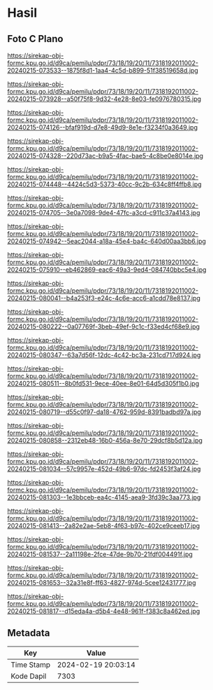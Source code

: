 # Hasil

## Foto C Plano

https://sirekap-obj-formc.kpu.go.id/d9ca/pemilu/pdpr/73/18/19/20/11/7318192011002-20240215-073533--1875f8d1-1aa4-4c5d-b899-51f38519658d.jpg

https://sirekap-obj-formc.kpu.go.id/d9ca/pemilu/pdpr/73/18/19/20/11/7318192011002-20240215-073928--a50f75f8-9d32-4e28-8e03-fe0976780315.jpg

https://sirekap-obj-formc.kpu.go.id/d9ca/pemilu/pdpr/73/18/19/20/11/7318192011002-20240215-074126--bfaf919d-d7e8-49d9-8e1e-f3234f0a3649.jpg

https://sirekap-obj-formc.kpu.go.id/d9ca/pemilu/pdpr/73/18/19/20/11/7318192011002-20240215-074328--220d73ac-b9a5-4fac-bae5-4c8be0e8014e.jpg

https://sirekap-obj-formc.kpu.go.id/d9ca/pemilu/pdpr/73/18/19/20/11/7318192011002-20240215-074448--4424c5d3-5373-40cc-9c2b-634c8ff4ffb8.jpg

https://sirekap-obj-formc.kpu.go.id/d9ca/pemilu/pdpr/73/18/19/20/11/7318192011002-20240215-074705--3e0a7098-9de4-47fc-a3cd-c911c37a4143.jpg

https://sirekap-obj-formc.kpu.go.id/d9ca/pemilu/pdpr/73/18/19/20/11/7318192011002-20240215-074942--5eac2044-a18a-45e4-ba4c-640d00aa3bb6.jpg

https://sirekap-obj-formc.kpu.go.id/d9ca/pemilu/pdpr/73/18/19/20/11/7318192011002-20240215-075910--eb462869-eac6-49a3-9ed4-084740bbc5e4.jpg

https://sirekap-obj-formc.kpu.go.id/d9ca/pemilu/pdpr/73/18/19/20/11/7318192011002-20240215-080041--b4a253f3-e24c-4c6e-acc6-a1cdd78e8137.jpg

https://sirekap-obj-formc.kpu.go.id/d9ca/pemilu/pdpr/73/18/19/20/11/7318192011002-20240215-080222--0a07769f-3beb-49ef-9c1c-f33ed4cf68e9.jpg

https://sirekap-obj-formc.kpu.go.id/d9ca/pemilu/pdpr/73/18/19/20/11/7318192011002-20240215-080347--63a7d56f-12dc-4c42-bc3a-231cd717d924.jpg

https://sirekap-obj-formc.kpu.go.id/d9ca/pemilu/pdpr/73/18/19/20/11/7318192011002-20240215-080511--8b0fd531-9ece-40ee-8e01-64d5d305f1b0.jpg

https://sirekap-obj-formc.kpu.go.id/d9ca/pemilu/pdpr/73/18/19/20/11/7318192011002-20240215-080719--d55c0f97-da18-4762-959d-8391badbd97a.jpg

https://sirekap-obj-formc.kpu.go.id/d9ca/pemilu/pdpr/73/18/19/20/11/7318192011002-20240215-080858--2312eb48-16b0-456a-8e70-29dcf8b5d12a.jpg

https://sirekap-obj-formc.kpu.go.id/d9ca/pemilu/pdpr/73/18/19/20/11/7318192011002-20240215-081034--57c9957e-452d-49b6-97dc-fd2453f3af24.jpg

https://sirekap-obj-formc.kpu.go.id/d9ca/pemilu/pdpr/73/18/19/20/11/7318192011002-20240215-081303--1e3bbceb-ea4c-4145-aea9-3fd39c3aa773.jpg

https://sirekap-obj-formc.kpu.go.id/d9ca/pemilu/pdpr/73/18/19/20/11/7318192011002-20240215-081413--2a82e2ae-5eb8-4f63-b97c-402ce9ceeb17.jpg

https://sirekap-obj-formc.kpu.go.id/d9ca/pemilu/pdpr/73/18/19/20/11/7318192011002-20240215-081537--2a11198e-2fce-47de-9b70-21fdf004491f.jpg

https://sirekap-obj-formc.kpu.go.id/d9ca/pemilu/pdpr/73/18/19/20/11/7318192011002-20240215-081653--32a31e8f-ff63-4827-974d-5cee12431777.jpg

https://sirekap-obj-formc.kpu.go.id/d9ca/pemilu/pdpr/73/18/19/20/11/7318192011002-20240215-081817--d15eda4a-d5b4-4e48-961f-f383c8a462ed.jpg


## Metadata

| Key        | Value               |
| ---------- | ------------------- |
| Time Stamp | 2024-02-19 20:03:14 |
| Kode Dapil | 7303                |



